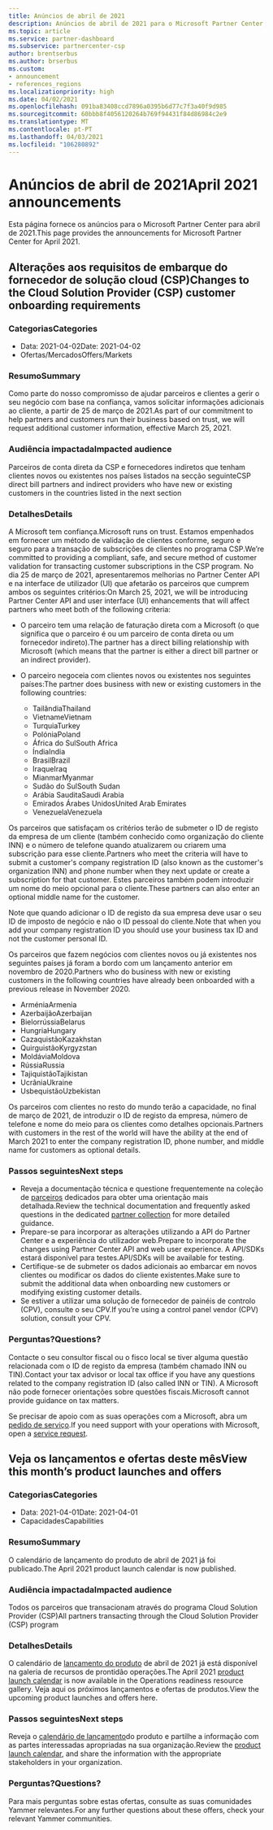 ```yaml
---
title: Anúncios de abril de 2021
description: Anúncios de abril de 2021 para o Microsoft Partner Center, incluindo novas capacidades, promoções, ofertas, mercados ou alterações às ofertas existentes.
ms.topic: article
ms.service: partner-dashboard
ms.subservice: partnercenter-csp
author: brentserbus
ms.author: brserbus
ms.custom:
- announcement
- references_regions
ms.localizationpriority: high
ms.date: 04/02/2021
ms.openlocfilehash: 091ba83408ccd7896a0395b6d77c7f3a40f9d985
ms.sourcegitcommit: 60bbb8f4056120264b769f94431f84d86984c2e9
ms.translationtype: MT
ms.contentlocale: pt-PT
ms.lasthandoff: 04/03/2021
ms.locfileid: "106280892"
---
```

# <a name="april-2021-announcements"></a><span data-ttu-id="2835c-103">Anúncios de abril de 2021</span><span class="sxs-lookup"><span data-stu-id="2835c-103">April 2021 announcements</span></span>

<span data-ttu-id="2835c-104">Esta página fornece os anúncios para o Microsoft Partner Center para abril de 2021.</span><span class="sxs-lookup"><span data-stu-id="2835c-104">This page provides the announcements for Microsoft Partner Center for April 2021.</span></span>

## <a name="changes-to-the-cloud-solution-provider-csp-customer-onboarding-requirements"></a><a name="2"></a><span data-ttu-id="2835c-105">Alterações aos requisitos de embarque do fornecedor de solução cloud (CSP)</span><span class="sxs-lookup"><span data-stu-id="2835c-105">Changes to the Cloud Solution Provider (CSP) customer onboarding requirements</span></span>

### <a name="categories"></a><span data-ttu-id="2835c-106">Categorias</span><span class="sxs-lookup"><span data-stu-id="2835c-106">Categories</span></span>

- <span data-ttu-id="2835c-107">Data: 2021-04-02</span><span class="sxs-lookup"><span data-stu-id="2835c-107">Date: 2021-04-02</span></span>
- <span data-ttu-id="2835c-108">Ofertas/Mercados</span><span class="sxs-lookup"><span data-stu-id="2835c-108">Offers/Markets</span></span>

### <a name="summary"></a><span data-ttu-id="2835c-109">Resumo</span><span class="sxs-lookup"><span data-stu-id="2835c-109">Summary</span></span>

<span data-ttu-id="2835c-110">Como parte do nosso compromisso de ajudar parceiros e clientes a gerir o seu negócio com base na confiança, vamos solicitar informações adicionais ao cliente, a partir de 25 de março de 2021.</span><span class="sxs-lookup"><span data-stu-id="2835c-110">As part of our commitment to help partners and customers run their business based on trust, we will request additional customer information, effective March 25, 2021.</span></span>

### <a name="impacted-audience"></a><span data-ttu-id="2835c-111">Audiência impactada</span><span class="sxs-lookup"><span data-stu-id="2835c-111">Impacted audience</span></span>

<span data-ttu-id="2835c-112">Parceiros de conta direta da CSP e fornecedores indiretos que tenham clientes novos ou existentes nos países listados na secção seguinte</span><span class="sxs-lookup"><span data-stu-id="2835c-112">CSP direct bill partners and indirect providers who have new or existing customers in the countries listed in the next section</span></span>

### <a name="details"></a><span data-ttu-id="2835c-113">Detalhes</span><span class="sxs-lookup"><span data-stu-id="2835c-113">Details</span></span>

<span data-ttu-id="2835c-114">A Microsoft tem confiança.</span><span class="sxs-lookup"><span data-stu-id="2835c-114">Microsoft runs on trust.</span></span> <span data-ttu-id="2835c-115">Estamos empenhados em fornecer um método de validação de clientes conforme, seguro e seguro para a transação de subscrições de clientes no programa CSP.</span><span class="sxs-lookup"><span data-stu-id="2835c-115">We’re committed to providing a compliant, safe, and secure method of customer validation for transacting customer subscriptions in the CSP program.</span></span> <span data-ttu-id="2835c-116">No dia 25 de março de 2021, apresentaremos melhorias no Partner Center API e na interface de utilizador (UI) que afetarão os parceiros que cumprem ambos os seguintes critérios:</span><span class="sxs-lookup"><span data-stu-id="2835c-116">On March 25, 2021, we will be introducing Partner Center API and user interface (UI) enhancements that will affect partners who meet both of the following criteria:</span></span>

- <span data-ttu-id="2835c-117">O parceiro tem uma relação de faturação direta com a Microsoft (o que significa que o parceiro é ou um parceiro de conta direta ou um fornecedor indireto).</span><span class="sxs-lookup"><span data-stu-id="2835c-117">The partner has a direct billing relationship with Microsoft (which means that the partner is either a direct bill partner or an indirect provider).</span></span>

- <span data-ttu-id="2835c-118">O parceiro negoceia com clientes novos ou existentes nos seguintes países:</span><span class="sxs-lookup"><span data-stu-id="2835c-118">The partner does business with new or existing customers in the following countries:</span></span>

    - <span data-ttu-id="2835c-119">Tailândia</span><span class="sxs-lookup"><span data-stu-id="2835c-119">Thailand</span></span>
    - <span data-ttu-id="2835c-120">Vietname</span><span class="sxs-lookup"><span data-stu-id="2835c-120">Vietnam</span></span>
    - <span data-ttu-id="2835c-121">Turquia</span><span class="sxs-lookup"><span data-stu-id="2835c-121">Turkey</span></span>
    - <span data-ttu-id="2835c-122">Polónia</span><span class="sxs-lookup"><span data-stu-id="2835c-122">Poland</span></span>
    - <span data-ttu-id="2835c-123">África do Sul</span><span class="sxs-lookup"><span data-stu-id="2835c-123">South Africa</span></span>
    - <span data-ttu-id="2835c-124">Índia</span><span class="sxs-lookup"><span data-stu-id="2835c-124">India</span></span>
    - <span data-ttu-id="2835c-125">Brasil</span><span class="sxs-lookup"><span data-stu-id="2835c-125">Brazil</span></span>
    - <span data-ttu-id="2835c-126">Iraque</span><span class="sxs-lookup"><span data-stu-id="2835c-126">Iraq</span></span>
    - <span data-ttu-id="2835c-127">Mianmar</span><span class="sxs-lookup"><span data-stu-id="2835c-127">Myanmar</span></span>
    - <span data-ttu-id="2835c-128">Sudão do Sul</span><span class="sxs-lookup"><span data-stu-id="2835c-128">South Sudan</span></span>
    - <span data-ttu-id="2835c-129">Arábia Saudita</span><span class="sxs-lookup"><span data-stu-id="2835c-129">Saudi Arabia</span></span>
    - <span data-ttu-id="2835c-130">Emirados Árabes Unidos</span><span class="sxs-lookup"><span data-stu-id="2835c-130">United Arab Emirates</span></span>
    - <span data-ttu-id="2835c-131">Venezuela</span><span class="sxs-lookup"><span data-stu-id="2835c-131">Venezuela</span></span>

<span data-ttu-id="2835c-132">Os parceiros que satisfaçam os critérios terão de submeter o ID de registo da empresa de um cliente (também conhecido como organização do cliente INN) e o número de telefone quando atualizarem ou criarem uma subscrição para esse cliente.</span><span class="sxs-lookup"><span data-stu-id="2835c-132">Partners who meet the criteria will have to submit a customer's company registration ID (also known as the customer's organization INN) and phone number when they next update or create a subscription for that customer.</span></span> <span data-ttu-id="2835c-133">Estes parceiros também podem introduzir um nome do meio opcional para o cliente.</span><span class="sxs-lookup"><span data-stu-id="2835c-133">These partners can also enter an optional middle name for the customer.</span></span>

<span data-ttu-id="2835c-134">Note que quando adicionar o ID de registo da sua empresa deve usar o seu ID de imposto de negócio e não o ID pessoal do cliente.</span><span class="sxs-lookup"><span data-stu-id="2835c-134">Note that when you add your company registration ID you should use your business tax ID and not the customer personal ID.</span></span>

<span data-ttu-id="2835c-135">Os parceiros que fazem negócios com clientes novos ou já existentes nos seguintes países já foram a bordo com um lançamento anterior em novembro de 2020.</span><span class="sxs-lookup"><span data-stu-id="2835c-135">Partners who do business with new or existing customers in the following countries have already been onboarded with a previous release in November 2020.</span></span>

- <span data-ttu-id="2835c-136">Arménia</span><span class="sxs-lookup"><span data-stu-id="2835c-136">Armenia</span></span>
- <span data-ttu-id="2835c-137">Azerbaijão</span><span class="sxs-lookup"><span data-stu-id="2835c-137">Azerbaijan</span></span>
- <span data-ttu-id="2835c-138">Bielorrússia</span><span class="sxs-lookup"><span data-stu-id="2835c-138">Belarus</span></span>
- <span data-ttu-id="2835c-139">Hungria</span><span class="sxs-lookup"><span data-stu-id="2835c-139">Hungary</span></span>
- <span data-ttu-id="2835c-140">Cazaquistão</span><span class="sxs-lookup"><span data-stu-id="2835c-140">Kazakhstan</span></span>
- <span data-ttu-id="2835c-141">Quirguistão</span><span class="sxs-lookup"><span data-stu-id="2835c-141">Kyrgyzstan</span></span>
- <span data-ttu-id="2835c-142">Moldávia</span><span class="sxs-lookup"><span data-stu-id="2835c-142">Moldova</span></span>
- <span data-ttu-id="2835c-143">Rússia</span><span class="sxs-lookup"><span data-stu-id="2835c-143">Russia</span></span>
- <span data-ttu-id="2835c-144">Tajiquistão</span><span class="sxs-lookup"><span data-stu-id="2835c-144">Tajikistan</span></span>
- <span data-ttu-id="2835c-145">Ucrânia</span><span class="sxs-lookup"><span data-stu-id="2835c-145">Ukraine</span></span>
- <span data-ttu-id="2835c-146">Usbequistão</span><span class="sxs-lookup"><span data-stu-id="2835c-146">Uzbekistan</span></span>

<span data-ttu-id="2835c-147">Os parceiros com clientes no resto do mundo terão a capacidade, no final de março de 2021, de introduzir o ID de registo da empresa, número de telefone e nome do meio para os clientes como detalhes opcionais.</span><span class="sxs-lookup"><span data-stu-id="2835c-147">Partners with customers in the rest of the world will have the ability at the end of March 2021 to enter the company registration ID, phone number, and middle name for customers as optional details.</span></span>

### <a name="next-steps"></a><span data-ttu-id="2835c-148">Passos seguintes</span><span class="sxs-lookup"><span data-stu-id="2835c-148">Next steps</span></span>

- <span data-ttu-id="2835c-149">Reveja a documentação técnica e questione frequentemente na coleção de [parceiros](https://partner.microsoft.com/resources/collection/additionalfields-csp-customers-selected-geos#/) dedicados para obter uma orientação mais detalhada.</span><span class="sxs-lookup"><span data-stu-id="2835c-149">Review the technical documentation and frequently asked questions in the dedicated [partner collection](https://partner.microsoft.com/resources/collection/additionalfields-csp-customers-selected-geos#/) for more detailed guidance.</span></span>
- <span data-ttu-id="2835c-150">Prepare-se para incorporar as alterações utilizando a API do Partner Center e a experiência do utilizador web.</span><span class="sxs-lookup"><span data-stu-id="2835c-150">Prepare to incorporate the changes using Partner Center API and web user experience.</span></span> <span data-ttu-id="2835c-151">A API/SDKs estará disponível para testes.</span><span class="sxs-lookup"><span data-stu-id="2835c-151">API/SDKs will be available for testing.</span></span>
- <span data-ttu-id="2835c-152">Certifique-se de submeter os dados adicionais ao embarcar em novos clientes ou modificar os dados do cliente existentes.</span><span class="sxs-lookup"><span data-stu-id="2835c-152">Make sure to submit the additional data when onboarding new customers or modifying existing customer details.</span></span>
- <span data-ttu-id="2835c-153">Se estiver a utilizar uma solução de fornecedor de painéis de controlo (CPV), consulte o seu CPV.</span><span class="sxs-lookup"><span data-stu-id="2835c-153">If you’re using a control panel vendor (CPV) solution, consult your CPV.</span></span>

### <a name="questions"></a><span data-ttu-id="2835c-154">Perguntas?</span><span class="sxs-lookup"><span data-stu-id="2835c-154">Questions?</span></span>

<span data-ttu-id="2835c-155">Contacte o seu consultor fiscal ou o fisco local se tiver alguma questão relacionada com o ID de registo da empresa (também chamado INN ou TIN).</span><span class="sxs-lookup"><span data-stu-id="2835c-155">Contact your tax advisor or local tax office if you have any questions related to the company registration ID (also called INN or TIN).</span></span> <span data-ttu-id="2835c-156">A Microsoft não pode fornecer orientações sobre questões fiscais.</span><span class="sxs-lookup"><span data-stu-id="2835c-156">Microsoft cannot provide guidance on tax matters.</span></span>

<span data-ttu-id="2835c-157">Se precisar de apoio com as suas operações com a Microsoft, abra um [pedido de serviço](https://partner.microsoft.com/dashboard/support/servicerequests/create?stage=2&topicid=aa679372-d996-73df-e244-cb28bbbf28e8).</span><span class="sxs-lookup"><span data-stu-id="2835c-157">If you need support with your operations with Microsoft, open a [service request](https://partner.microsoft.com/dashboard/support/servicerequests/create?stage=2&topicid=aa679372-d996-73df-e244-cb28bbbf28e8).</span></span>

## <a name="view-this-months-product-launches-and-offers"></a><a name="1"></a><span data-ttu-id="2835c-158">Veja os lançamentos e ofertas deste mês</span><span class="sxs-lookup"><span data-stu-id="2835c-158">View this month’s product launches and offers</span></span>

### <a name="categories"></a><span data-ttu-id="2835c-159">Categorias</span><span class="sxs-lookup"><span data-stu-id="2835c-159">Categories</span></span>

- <span data-ttu-id="2835c-160">Data: 2021-04-01</span><span class="sxs-lookup"><span data-stu-id="2835c-160">Date: 2021-04-01</span></span>
- <span data-ttu-id="2835c-161">Capacidades</span><span class="sxs-lookup"><span data-stu-id="2835c-161">Capabilities</span></span>
 
### <a name="summary"></a><span data-ttu-id="2835c-162">Resumo</span><span class="sxs-lookup"><span data-stu-id="2835c-162">Summary</span></span>

<span data-ttu-id="2835c-163">O calendário de lançamento do produto de abril de 2021 já foi publicado.</span><span class="sxs-lookup"><span data-stu-id="2835c-163">The April 2021 product launch calendar is now published.</span></span>

### <a name="impacted-audience"></a><span data-ttu-id="2835c-164">Audiência impactada</span><span class="sxs-lookup"><span data-stu-id="2835c-164">Impacted audience</span></span>

<span data-ttu-id="2835c-165">Todos os parceiros que transacionam através do programa Cloud Solution Provider (CSP)</span><span class="sxs-lookup"><span data-stu-id="2835c-165">All partners transacting through the Cloud Solution Provider (CSP) program</span></span>

### <a name="details"></a><span data-ttu-id="2835c-166">Detalhes</span><span class="sxs-lookup"><span data-stu-id="2835c-166">Details</span></span>

<span data-ttu-id="2835c-167">O calendário de [lançamento do produto](https://partner.microsoft.com/resources/collection/product-launch-calendar-collection#/) de abril de 2021 já está disponível na galeria de recursos de prontidão operações.</span><span class="sxs-lookup"><span data-stu-id="2835c-167">The April 2021 [product launch calendar](https://partner.microsoft.com/resources/collection/product-launch-calendar-collection#/) is now available in the Operations readiness resource gallery.</span></span> <span data-ttu-id="2835c-168">Veja aqui os próximos lançamentos e ofertas de produtos.</span><span class="sxs-lookup"><span data-stu-id="2835c-168">View the upcoming product launches and offers here.</span></span>

### <a name="next-steps"></a><span data-ttu-id="2835c-169">Passos seguintes</span><span class="sxs-lookup"><span data-stu-id="2835c-169">Next steps</span></span>

<span data-ttu-id="2835c-170">Reveja o [calendário de lançamento](https://partner.microsoft.com/resources/collection/product-launch-calendar-collection#/)do produto e partilhe a informação com as partes interessadas apropriadas na sua organização.</span><span class="sxs-lookup"><span data-stu-id="2835c-170">Review the [product launch calendar](https://partner.microsoft.com/resources/collection/product-launch-calendar-collection#/), and share the information with the appropriate stakeholders in your organization.</span></span>  

### <a name="questions"></a><span data-ttu-id="2835c-171">Perguntas?</span><span class="sxs-lookup"><span data-stu-id="2835c-171">Questions?</span></span>

<span data-ttu-id="2835c-172">Para mais perguntas sobre estas ofertas, consulte as suas comunidades Yammer relevantes.</span><span class="sxs-lookup"><span data-stu-id="2835c-172">For any further questions about these offers, check your relevant Yammer communities.</span></span>
